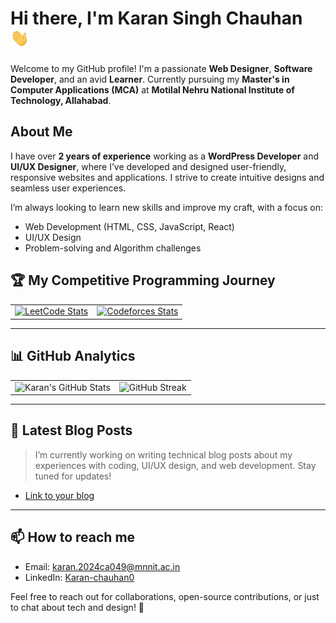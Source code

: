 # Hi there, I'm Karan Singh Chauhan <img src="https://raw.githubusercontent.com/ABSphreak/ABSphreak/master/gifs/Hi.gif" width="30px">

Welcome to my GitHub profile! I'm a passionate **Web Designer**, **Software Developer**, and an avid **Learner**. Currently pursuing my **Master's in Computer Applications (MCA)** at **Motilal Nehru National Institute of Technology, Allahabad**.

## About Me

I have over **2 years of experience** working as a **WordPress Developer** and **UI/UX Designer**, where I’ve developed and designed user-friendly, responsive websites and applications. I strive to create intuitive designs and seamless user experiences.

I’m always looking to learn new skills and improve my craft, with a focus on:
- Web Development (HTML, CSS, JavaScript, React)
- UI/UX Design
- Problem-solving and Algorithm challenges

## 🏆 My Competitive Programming Journey

<table>
  <tr>
    <td>
      <a href="https://leetcode.com/_karanchauhan">
        <img src="https://leetcard.jacoblin.cool/_karanchauhan?theme=dark&font=Stylish&ext=contest" alt="LeetCode Stats">
      </a>
    </td>
    <td>
      <a href="https://codeforces.com/profile/Karanchauhan">
        <img src="https://codeforces-readme-stats.vercel.app/api/card?username=Karanchauhan" alt="Codeforces Stats">
      </a>
    </td>
  </tr>
</table>

---

## 📊 GitHub Analytics

<table>
  <tr>
    <td>
      <img src="https://github-readme-stats.vercel.app/api?username=karan-chauhan0&show_icons=true&theme=dark" alt="Karan's GitHub Stats">
    </td>
    <td>
      <img src="https://github-readme-streak-stats.herokuapp.com/?user=karan-chauhan0&theme=dark" alt="GitHub Streak">
    </td>
  </tr>
</table>

---

## 📝 Latest Blog Posts
> I’m currently working on writing technical blog posts about my experiences with coding, UI/UX design, and web development. Stay tuned for updates!

- [Link to your blog](#)

---

## 📫 How to reach me
- Email: karan.2024ca049@mnnit.ac.in
- LinkedIn: [Karan-chauhan0](https://www.linkedin.com/in/karan-chauhan0/)

Feel free to reach out for collaborations, open-source contributions, or just to chat about tech and design! 🚀
